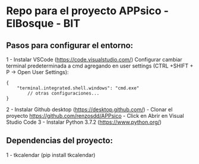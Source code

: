 # Repo para el proyecto APPsico - ElBosque - BIT

## Pasos para configurar el entorno:


1 - Instalar VSCode (https://code.visualstudio.com/)
Configurar cambiar terminal predeterminada a cmd agregando en user settings (CTRL +SHIFT + P -> Open User Settings):
```
{
    "terminal.integrated.shell.windows": "cmd.exe"
        // otras configuraciones...
}
```
2 - Instalar Github desktop (https://desktop.github.com/)
    - Clonar el proyecto https://github.com/renzosdd/APPsico
    - Click en Abrir en Visual Studio Code
3 - Instalar Python 3.7.2 (https://www.python.org/)
  
## Dependencias del proyecto:
    
1 - tkcalendar (pip install tkcalendar)

